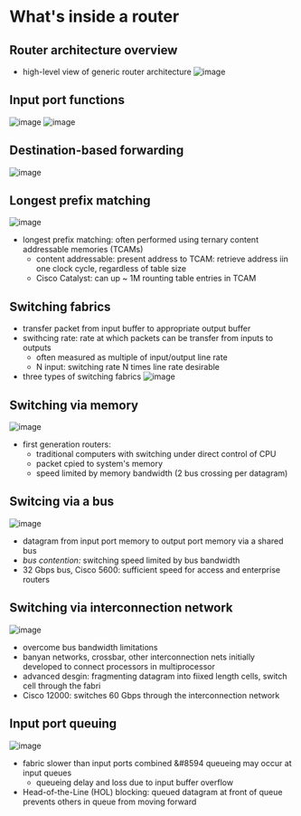 # What's inside a router


## Router architecture overview
- high-level view of generic router architecture
![image](https://user-images.githubusercontent.com/83717535/141427566-b8547828-8bfa-4409-aa9a-cd32419eeb46.png)


## Input port functions
![image](https://user-images.githubusercontent.com/83717535/141427743-045535f5-1f80-4142-83d3-f05f45a25cdb.png)
![image](https://user-images.githubusercontent.com/83717535/141428279-e205b6d8-f18b-4d77-ba7b-2f6aa2f20855.png)


## Destination-based forwarding
![image](https://user-images.githubusercontent.com/83717535/141428522-49486cbd-0cec-4657-99da-2878ed99da8c.png)


## Longest prefix matching
![image](https://user-images.githubusercontent.com/83717535/141428653-e978435c-cb54-48f8-a08c-267a8b1015b4.png)
- longest prefix matching: often performed using ternary content addressable memories (TCAMs)
  - content addressable: present address to TCAM: retrieve address iin one clock cycle, regardless of table size
  - Cisco Catalyst: can up ~ 1M rounting table entries in TCAM


## Switching fabrics
- transfer packet from input buffer to appropriate output buffer
- swithcing rate: rate at which packets can be transfer from inputs to outputs
   - often measured as multiple of input/output line rate
   - N input: switching rate N times line rate desirable
- three types of switching fabrics
![image](https://user-images.githubusercontent.com/83717535/141430045-3c1f8cf6-a969-4b4b-a2a7-5775bafee86f.png)



## Switching via memory
![image](https://user-images.githubusercontent.com/83717535/141430438-ef97b125-1aaf-4c3b-8cbb-810851d46885.png)
- first generation routers:
  - traditional computers with switching under direct control of CPU
  - packet cpied to system's memory
  - speed limited by memory bandwidth (2 bus crossing per datagram)




## Switcing via a bus
![image](https://user-images.githubusercontent.com/83717535/141430983-04eedb04-d700-4ee5-971a-3f15b55573e6.png)
- datagram from input port memory to output port memory via a shared bus
- _bus contention:_ switching speed limited by bus bandwidth
- 32 Gbps bus, Cisco 5600: sufficient speed for access and enterprise routers


## Switching via interconnection network
![image](https://user-images.githubusercontent.com/83717535/141431687-090316d7-76ef-47de-9eff-2b041e23ef63.png)
- overcome bus bandwidth limitations
- banyan networks, crossbar, other interconnection nets initially developed to connect processors in multiprocessor
- advanced desgin: fragmenting datagram into fiixed length cells, switch cell through the fabri
- Cisco 12000: switches 60 Gbps through the interconnection network


## Input port queuing
![image](https://user-images.githubusercontent.com/83717535/141432260-988512dd-e1d0-4964-8363-749a16b9b8d4.png)
- fabric slower than input ports combined &#8594 queueing may occur at input queues
  - queueing delay and loss due to input buffer overflow
- Head-of-the-Line (HOL) blocking: queued datagram at front of queue prevents others in queue from moving forward











